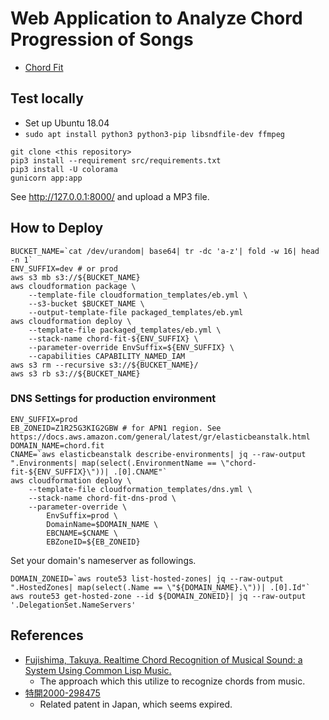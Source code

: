 # Web Application to Analyze Chord Progression of Songs

- [Chord Fit](https://chord.fit/)

## Test locally
- Set up Ubuntu 18.04
- `sudo apt install python3 python3-pip libsndfile-dev ffmpeg`

```
git clone <this repository>
pip3 install --requirement src/requirements.txt
pip3 install -U colorama
gunicorn app:app
```

See http://127.0.0.1:8000/ and upload a MP3 file.

## How to Deploy
```
BUCKET_NAME=`cat /dev/urandom| base64| tr -dc 'a-z'| fold -w 16| head -n 1`
ENV_SUFFIX=dev # or prod
aws s3 mb s3://${BUCKET_NAME}
aws cloudformation package \
    --template-file cloudformation_templates/eb.yml \
    --s3-bucket $BUCKET_NAME \
    --output-template-file packaged_templates/eb.yml
aws cloudformation deploy \
    --template-file packaged_templates/eb.yml \
    --stack-name chord-fit-${ENV_SUFFIX} \
    --parameter-override EnvSuffix=${ENV_SUFFIX} \
    --capabilities CAPABILITY_NAMED_IAM
aws s3 rm --recursive s3://${BUCKET_NAME}/
aws s3 rb s3://${BUCKET_NAME}
```

### DNS Settings for production environment
```
ENV_SUFFIX=prod
EB_ZONEID=Z1R25G3KIG2GBW # for APN1 region. See https://docs.aws.amazon.com/general/latest/gr/elasticbeanstalk.html
DOMAIN_NAME=chord.fit
CNAME=`aws elasticbeanstalk describe-environments| jq --raw-output ".Environments| map(select(.EnvironmentName == \"chord-fit-${ENV_SUFFIX}\"))| .[0].CNAME"`
aws cloudformation deploy \
    --template-file cloudformation_templates/dns.yml \
    --stack-name chord-fit-dns-prod \
    --parameter-override \
        EnvSuffix=prod \
        DomainName=$DOMAIN_NAME \
        EBCNAME=$CNAME \
        EBZoneID=${EB_ZONEID}
```

Set your domain's nameserver as followings.
```
DOMAIN_ZONEID=`aws route53 list-hosted-zones| jq --raw-output ".HostedZones| map(select(.Name == \"${DOMAIN_NAME}.\"))| .[0].Id"`
aws route53 get-hosted-zone --id ${DOMAIN_ZONEID}| jq --raw-output '.DelegationSet.NameServers'
```


## References
- [Fujishima, Takuya. Realtime Chord Recognition of Musical Sound: a System Using Common Lisp Music.](https://quod.lib.umich.edu/i/icmc/bbp2372.1999.446/--realtime-chord-recognition-of-musical-sound-a-system-using)
    - The approach which this utilize to recognize chords from music.
- [特開2000-298475](https://www.j-platpat.inpit.go.jp/c1800/PU/JP-2000-298475/DE702924E886509630C4BE1EC170643D2703BCAF24666387BCAF978160C604E0/11/ja)
    - Related patent in Japan, which seems expired.
